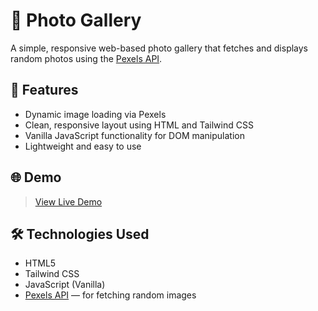 # 📸 Photo Gallery

A simple, responsive web-based photo gallery that fetches and displays random photos using the [Pexels API](https://www.pexels.com/api/).

## 🚀 Features

- Dynamic image loading via Pexels
- Clean, responsive layout using HTML and Tailwind CSS
- Vanilla JavaScript functionality for DOM manipulation
- Lightweight and easy to use

## 🌐 Demo

> [View Live Demo](https://ahmedmahmoud6.github.io/Photo-Gallery/)

## 🛠️ Technologies Used

- HTML5
- Tailwind CSS
- JavaScript (Vanilla)
- [Pexels API](https://www.pexels.com/api/) — for fetching random images
